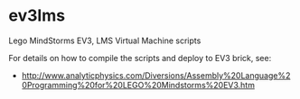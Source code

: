 # ev3lms
Lego MindStorms EV3, LMS Virtual Machine scripts

For details on how to compile the scripts and deploy to EV3 brick, see:
- http://www.analyticphysics.com/Diversions/Assembly%20Language%20Programming%20for%20LEGO%20Mindstorms%20EV3.htm
